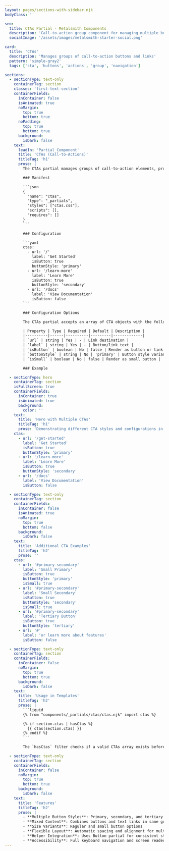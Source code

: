 ```yaml
---
layout: pages/sections-with-sidebar.njk
bodyClass: ''

seo:
  title: CTAs Partial - Metalsmith Components
  description: 'Call-to-action group component for managing multiple buttons and links'
  socialImage: '/assets/images/metalsmith-starter-social.png'

card:
  title: 'CTAs'
  description: 'Manages groups of call-to-action buttons and links'
  pattern: 'simple-gray2'
  tags: ['cta', 'buttons', 'actions', 'group', 'navigation']

sections:
  - sectionType: text-only
    containerTag: section
    classes: 'first-text-section'
    containerFields:
      inContainer: false
      isAnimated: true
      noMargin:
        top: true
        bottom: true
      noPadding:
        top: true
        bottom: true
      background:
        isDark: false
    text:
      leadIn: 'Partial Component'
      title: 'CTAs (Call-to-Actions)'
      titleTag: 'h1'
      prose: |
        The CTAs partial manages groups of call-to-action elements, providing consistent spacing and alignment for multiple buttons or links. It uses the Button partial internally for each CTA element.

        ### Manifest

        ```json
        {
          "name": "ctas",
          "type": "_partials",
          "styles": ["ctas.css"],
          "scripts": [],
          "requires": []
        }
        ```

        ### Configuration

        ```yaml
        ctas:
          - url: '/'
            label: 'Get Started'
            isButton: true
            buttonStyle: 'primary'
          - url: '/learn-more'
            label: 'Learn More'
            isButton: true
            buttonStyle: 'secondary'
          - url: '/docs'
            label: 'View Documentation'
            isButton: false
        ```

        ### Configuration Options

        The CTAs partial accepts an array of CTA objects with the following properties:

        | Property | Type | Required | Default | Description |
        |----------|------|----------|---------|-------------|
        | `url` | string | Yes | - | Link destination |
        | `label` | string | Yes | - | Button/link text |
        | `isButton` | boolean | No | false | Render as button or link |
        | `buttonStyle` | string | No | 'primary' | Button style variant (primary, secondary, tertiary) |
        | `isSmall` | boolean | No | false | Render as small button |

        ### Example

  - sectionType: hero
    containerTag: section
    isFullScreen: true
    containerFields:
      inContainer: true
      isAnimated: true
      background:
        color: ''
    text:
      title: 'Hero with Multiple CTAs'
      titleTag: 'h1'
      prose: 'Demonstrating different CTA styles and configurations in a hero section.'
    ctas:
      - url: '/get-started'
        label: 'Get Started'
        isButton: true
        buttonStyle: 'primary'
      - url: '/learn-more'
        label: 'Learn More'
        isButton: true
        buttonStyle: 'secondary'
      - url: '/docs'
        label: 'View Documentation'
        isButton: false

  - sectionType: text-only
    containerTag: section
    containerFields:
      inContainer: false
      isAnimated: true
      noMargin:
        top: true
        bottom: false
      background:
        isDark: false
    text:
      title: 'Additional CTA Examples'
      titleTag: 'h2'
      prose: ''
    ctas:
      - url: '#primary-secondary'
        label: 'Small Primary'
        isButton: true
        buttonStyle: 'primary'
        isSmall: true
      - url: '#primary-secondary'
        label: 'Small Secondary'
        isButton: true
        buttonStyle: 'secondary'
        isSmall: true
      - url: '#primary-secondary'
        label: 'Tertiary Button'
        isButton: true
        buttonStyle: 'tertiary'
      - url: '#'
        label: 'or learn more about features'
        isButton: false

  - sectionType: text-only
    containerTag: section
    containerFields:
      inContainer: false
      noMargin:
        top: true
        bottom: true
      background:
        isDark: false
    text:
      title: 'Usage in Templates'
      titleTag: 'h2'
      prose: |
        ```liquid
        {% from "components/_partials/ctas/ctas.njk" import ctas %}

        {% if section.ctas | hasCtas %}
          {{ ctas(section.ctas) }}
        {% endif %}
        ```

        The `hasCtas` filter checks if a valid CTAs array exists before rendering.

  - sectionType: text-only
    containerTag: section
    containerFields:
      inContainer: false
      noMargin:
        top: true
        bottom: true
      background:
        isDark: false
    text:
      title: 'Features'
      titleTag: 'h2'
      prose: |
        - **Multiple Button Styles**: Primary, secondary, and tertiary button variants
        - **Mixed Content**: Combines buttons and text links in same group
        - **Size Variants**: Regular and small button options
        - **Flexible Layout**: Automatic spacing and alignment for multiple CTAs
        - **Helper Integration**: Uses Button partial for consistent styling
        - **Accessibility**: Full keyboard navigation and screen reader support
---
```

